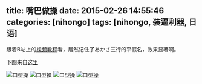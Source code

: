 title: 嘴巴做操
date: 2015-02-26 14:55:46
categories: [nihongo]
tags: [nihongo, 装逼利器, 日语]
---

跟着B站上的[视频教程](http://www.bilibili.com/video/av1111459)看，居然记住了あかさ三行的平假名，效果显著啊。

下图来自[这里](http://bulo.hujiang.com/diary/162179/)

![口型操](/img/kxc1.jpg)
![口型操](/img/kxc2.jpg)
![口型操](/img/kxc3.jpg)
![口型操](/img/kxc4.jpg)